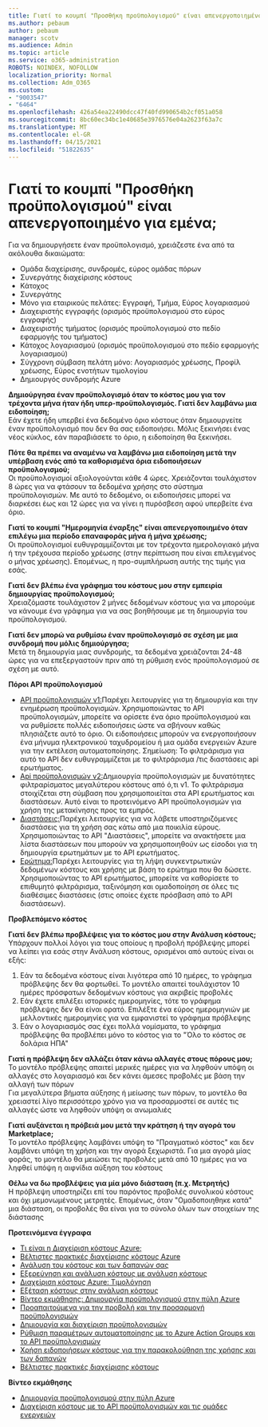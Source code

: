 ```yaml
---
title: Γιατί το κουμπί "Προσθήκη προϋπολογισμού" είναι απενεργοποιημένο για εμένα;
ms.author: pebaum
author: pebaum
manager: scotv
ms.audience: Admin
ms.topic: article
ms.service: o365-administration
ROBOTS: NOINDEX, NOFOLLOW
localization_priority: Normal
ms.collection: Adm_O365
ms.custom:
- "9003547"
- "6464"
ms.openlocfilehash: 426a54ea22490dcc47f40fd990654b2cf051a058
ms.sourcegitcommit: 8bc60ec34bc1e40685e3976576e04a2623f63a7c
ms.translationtype: MT
ms.contentlocale: el-GR
ms.lasthandoff: 04/15/2021
ms.locfileid: "51822635"
---
```

# <a name="why-is-the-add-budget-button-disabled-for-me"></a>Γιατί το κουμπί "Προσθήκη προϋπολογισμού" είναι απενεργοποιημένο για εμένα;

Για να δημιουργήσετε έναν προϋπολογισμό, χρειάζεστε ένα από τα ακόλουθα δικαιώματα:

- Ομάδα διαχείρισης, συνδρομές, εύρος ομάδας πόρων
- Συνεργάτης διαχείρισης κόστους
- Κάτοχος
- Συνεργάτης
- Μόνο για εταιρικούς πελάτες: Εγγραφή, Τμήμα, Εύρος λογαριασμού
- Διαχειριστής εγγραφής (ορισμός προϋπολογισμού στο εύρος εγγραφής)
- Διαχειριστής τμήματος (ορισμός προϋπολογισμού στο πεδίο εφαρμογής του τμήματος)
- Κάτοχος λογαριασμού (ορισμός προϋπολογισμού στο πεδίο εφαρμογής λογαριασμού)
- Σύγχρονη σύμβαση πελάτη μόνο: Λογαριασμός χρέωσης, Προφίλ χρέωσης, Εύρος ενοτήτων τιμολογίου
- Δημιουργός συνδρομής Azure

**Δημιούργησα έναν προϋπολογισμό όταν το κόστος μου για τον τρέχοντα μήνα ήταν ήδη υπερ-προϋπολογισμός. Γιατί δεν λαμβάνω μια ειδοποίηση;**  
Εάν έχετε ήδη υπερβεί ένα δεδομένο όριο κόστους όταν δημιουργείτε έναν προϋπολογισμό που δεν θα σας ειδοποιήσει. Μόλις ξεκινήσει ένας νέος κύκλος, εάν παραβιάσετε το όριο, η ειδοποίηση θα ξεκινήσει.

**Πότε θα πρέπει να αναμένω να λαμβάνω μια ειδοποίηση μετά την υπέρβαση ενός από τα καθορισμένα όρια ειδοποιήσεων προϋπολογισμού;**  
Οι προϋπολογισμοί αξιολογούνται κάθε 4 ώρες. Χρειάζονται τουλάχιστον 8 ώρες για να φτάσουν τα δεδομένα χρήσης στο σύστημα προϋπολογισμών. Με αυτό το δεδομένο, οι ειδοποιήσεις μπορεί να διαρκέσει έως και 12 ώρες για να γίνει η πυρόσβεση αφού υπερβείτε ένα όριο.

**Γιατί το κουμπί "Ημερομηνία έναρξης" είναι απενεργοποιημένο όταν επιλέγω μια περίοδο επαναφοράς μήνα ή μήνα χρέωσης;**  
Οι προϋπολογισμοί ευθυγραμμίζονται με τον τρέχοντα ημερολογιακό μήνα ή την τρέχουσα περίοδο χρέωσης (στην περίπτωση που είναι επιλεγμένος ο μήνας χρέωσης). Επομένως, η προ-συμπλήρωση αυτής της τιμής για εσάς.

**Γιατί δεν βλέπω ένα γράφημα του κόστους μου στην εμπειρία δημιουργίας προϋπολογισμού;**  
Χρειαζόμαστε τουλάχιστον 2 μήνες δεδομένων κόστους για να μπορούμε να κάνουμε ένα γράφημα για να σας βοηθήσουμε με τη δημιουργία του προϋπολογισμού.

**Γιατί δεν μπορώ να ρυθμίσω έναν προϋπολογισμό σε σχέση με μια συνδρομή που μόλις δημιούργησα;**  
Μετά τη δημιουργία μιας συνδρομής, τα δεδομένα χρειάζονται 24-48 ώρες για να επεξεργαστούν πριν από τη ρύθμιση ενός προϋπολογισμού σε σχέση με αυτό.

**Πόροι API προϋπολογισμού**

- [API προϋπολογισμών v1:](https://docs.microsoft.com/rest/api/consumption/budgets?WT.mc_id=Portal-Microsoft_Azure_Support)Παρέχει λειτουργίες για τη δημιουργία και την ενημέρωση προϋπολογισμών. Χρησιμοποιώντας το API προϋπολογισμών, μπορείτε να ορίσετε ένα όριο προϋπολογισμού και να ρυθμίσετε πολλές ειδοποιήσεις ώστε να σβήνουν καθώς πλησιάζετε αυτό το όριο. Οι ειδοποιήσεις μπορούν να ενεργοποιήσουν ένα μήνυμα ηλεκτρονικού ταχυδρομείου ή μια ομάδα ενεργειών Azure για την εκτέλεση αυτοματοποίησης. Σημείωση: Το φιλτράρισμα για αυτό το API δεν ευθυγραμμίζεται με το φιλτράρισμα /τις διαστάσεις api ερωτήματος.
- [Api προϋπολογισμών v2:](https://github.com/Azure/azure-rest-api-specs/blob/master/specification/cost-management/resource-manager/Microsoft.CostManagement/preview/2019-04-01-preview/examples/CreateOrUpdateBudget.json)Δημιουργία προϋπολογισμών με δυνατότητες φιλτραρίσματος μεγαλύτερου κόστους από ό,τι v1. Το φιλτράρισμα στοιχίζεται στη σύμβαση που χρησιμοποιείται στα API ερωτήματος και διαστάσεων. Αυτό είναι το προτεινόμενο API προϋπολογισμών για χρήση της μετακίνησης προς τα εμπρός.
- [Διαστάσεις:](https://docs.microsoft.com/rest/api/cost-management/dimensions?WT.mc_id=Portal-Microsoft_Azure_Support)Παρέχει λειτουργίες για να λάβετε υποστηριζόμενες διαστάσεις για τη χρήση σας κάτω από μια ποικιλία εύρους. Χρησιμοποιώντας το API "Διαστάσεις", μπορείτε να ανακτήσετε μια λίστα διαστάσεων που μπορούν να χρησιμοποιηθούν ως είσοδοι για τη δημιουργία ερωτημάτων με το API ερωτήματος.
- [Ερώτημα:](https://docs.microsoft.com/rest/api/cost-management/query?WT.mc_id=Portal-Microsoft_Azure_Support)Παρέχει λειτουργίες για τη λήψη συγκεντρωτικών δεδομένων κόστους και χρήσης με βάση το ερώτημα που θα δώσετε. Χρησιμοποιώντας το API ερωτήματος, μπορείτε να καθορίσετε το επιθυμητό φιλτράρισμα, ταξινόμηση και ομαδοποίηση σε όλες τις διαθέσιμες διαστάσεις (στις οποίες έχετε πρόσβαση από το API διαστάσεων).

**Προβλεπόμενο κόστος**

**Γιατί δεν βλέπω προβλέψεις για το κόστος μου στην Ανάλυση κόστους;**  
Υπάρχουν πολλοί λόγοι για τους οποίους η προβολή πρόβλεψης μπορεί να λείπει για εσάς στην Ανάλυση κόστους, ορισμένοι από αυτούς είναι οι εξής:

1. Εάν τα δεδομένα κόστους είναι λιγότερα από 10 ημέρες, το γράφημα πρόβλεψης δεν θα φορτωθεί. Το μοντέλο απαιτεί τουλάχιστον 10 ημέρες πρόσφατων δεδομένων κόστους για ακριβείς προβολές
2. Εάν έχετε επιλέξει ιστορικές ημερομηνίες, τότε το γράφημα πρόβλεψης δεν θα είναι ορατό. Επιλέξτε ένα εύρος ημερομηνιών με μελλοντικές ημερομηνίες για να εμφανιστεί το γράφημα πρόβλεψης
3. Εάν ο λογαριασμός σας έχει πολλά νομίσματα, το γράφημα πρόβλεψης θα προβλέπει μόνο το κόστος για το "Όλο το κόστος σε δολάρια ΗΠΑ"

**Γιατί η πρόβλεψη δεν αλλάζει όταν κάνω αλλαγές στους πόρους μου;**  
Το μοντέλο πρόβλεψης απαιτεί μερικές ημέρες για να ληφθούν υπόψη οι αλλαγές στο λογαριασμό και δεν κάνει άμεσες προβολές με βάση την αλλαγή των πόρων  
Για μεγαλύτερα βήματα αύξησης ή μείωσης των πόρων, το μοντέλο θα χρειαστεί λίγο περισσότερο χρόνο για να προσαρμοστεί σε αυτές τις αλλαγές ώστε να ληφθούν υπόψη οι ανωμαλιές

**Γιατί αυξάνεται η πρόβειά μου μετά την κράτηση ή την αγορά του Marketplace;**  
Το μοντέλο πρόβλεψης λαμβάνει υπόψη το "Πραγματικό κόστος" και δεν λαμβάνει υπόψη τη χρήση και την αγορά ξεχωριστά. Για μια αγορά μίας φοράς, το μοντέλο θα μειώσει τις προβολές μετά από 10 ημέρες για να ληφθεί υπόψη η αιφνίδια αύξηση του κόστους

**Θέλω να δω προβλέψεις για μία μόνο διάσταση (π.χ. Μετρητής)**  
Η πρόβλεψη υποστηρίζει επί του παρόντος προβολές συνολικού κόστους και όχι μεμονωμένους μετρητές. Επομένως, όταν "Ομαδοποιηθηκε κατά" μια διάσταση, οι προβολές θα είναι για το σύνολο όλων των στοιχείων της διάστασης

**Προτεινόμενα έγγραφα**

- [Τι είναι η Διαχείριση κόστους Azure;](https://docs.microsoft.com/azure/cost-management/overview-cost-mgt?WT.mc_id=Portal-Microsoft_Azure_Support)
- [Βέλτιστες πρακτικές διαχείρισης κόστους Azure](https://docs.microsoft.com/azure/cost-management/cost-mgt-best-practices?WT.mc_id=Portal-Microsoft_Azure_Support)
- [Ανάλυση του κόστους και των δαπανών σας](https://docs.microsoft.com/azure/cost-management/quick-acm-cost-analysis?WT.mc_id=Portal-Microsoft_Azure_Support)
- [Εξερεύνηση και ανάλυση κόστους με ανάλυση κόστους](https://docs.microsoft.com/azure/cost-management/quick-acm-cost-analysis?WT.mc_id=Portal-Microsoft_Azure_Support)
- [Διαχείριση κόστους Azure: Τιμολόγηση](https://azure.microsoft.com/services/cost-management/#pricing)
- [Εξέταση κόστους στην ανάλυση κόστους](https://docs.microsoft.com/azure/cost-management-billing/costs/quick-acm-cost-analysis?WT.mc_id=Portal-Microsoft_Azure_Support#review-costs-in-cost-analysis)
- [Βίντεο εκμάθησης: Δημιουργία προϋπολογισμού στην πύλη Azure](https://www.youtube.com/watch?v=ExIVG_Gr45A&t=4s)
- [Προαπαιτούμενα για την προβολή και την προσαρμογή προϋπολογισμών](https://docs.microsoft.com/azure/cost-management-billing/costs/tutorial-acm-create-budgets?WT.mc_id=Portal-Microsoft_Azure_Support#prerequisites)
- [Δημιουργία και διαχείριση προϋπολογισμών](https://docs.microsoft.com/azure/cost-management-billing/costs/tutorial-acm-create-budgets?WT.mc_id=Portal-Microsoft_Azure_Support#create-a-budget-in-the-azure-portal)
- [Ρύθμιση παραμέτρων αυτοματοποίησης με το Azure Action Groups και το API προϋπολογισμών](https://docs.microsoft.com/azure/cost-management/tutorial-acm-create-budgets?WT.mc_id=Portal-Microsoft_Azure_Support#trigger-an-action-group)
- [Χρήση ειδοποιήσεων κόστους για την παρακολούθηση της χρήσης και των δαπανών](https://docs.microsoft.com/azure/cost-management/cost-mgt-alerts-monitor-usage-spending?WT.mc_id=Portal-Microsoft_Azure_Support)
- [Βέλτιστες πρακτικές διαχείρισης κόστους](https://docs.microsoft.com/azure/cost-management/cost-mgt-best-practices?WT.mc_id=Portal-Microsoft_Azure_Support)  

**Βίντεο εκμάθησης**

- [Δημιουργία προϋπολογισμού στην πύλη Azure](https://go.microsoft.com/fwlink/?linkid=2146761)
- [Διαχείριση κόστους με το API προϋπολογισμών και τις ομάδες ενεργειών](https://go.microsoft.com/fwlink/?linkid=2147038)